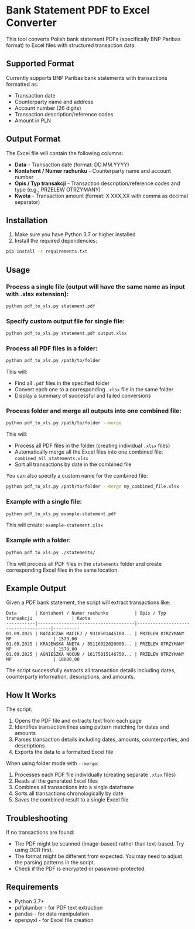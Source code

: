 # Bank Statement PDF to Excel Converter

This tool converts Polish bank statement PDFs (specifically BNP Paribas format) to Excel files with structured transaction data.

## Supported Format

Currently supports BNP Paribas bank statements with transactions formatted as:
- Transaction date
- Counterparty name and address
- Account number (26 digits)
- Transaction description/reference codes
- Amount in PLN

## Output Format

The Excel file will contain the following columns:
- **Data** - Transaction date (format: DD.MM.YYYY)
- **Kontahent / Numer rachunku** - Counterparty name and account number
- **Opis / Typ transakcji** - Transaction description/reference codes and type (e.g., PRZELEW OTRZYMANY)
- **Kwota** - Transaction amount (format: X XXX,XX with comma as decimal separator)

## Installation

1. Make sure you have Python 3.7 or higher installed
2. Install the required dependencies:

```bash
pip install -r requirements.txt
```

## Usage

### Process a single file (output will have the same name as input with .xlsx extension):
```bash
python pdf_to_xls.py statement.pdf
```

### Specify custom output file for single file:
```bash
python pdf_to_xls.py statement.pdf output.xlsx
```

### Process all PDF files in a folder:
```bash
python pdf_to_xls.py /path/to/folder
```

This will:
- Find all `.pdf` files in the specified folder
- Convert each one to a corresponding `.xlsx` file in the same folder
- Display a summary of successful and failed conversions

### Process folder and merge all outputs into one combined file:
```bash
python pdf_to_xls.py /path/to/folder --merge
```

This will:
- Process all PDF files in the folder (creating individual `.xlsx` files)
- Automatically merge all the Excel files into one combined file: `combined_all_statements.xlsx`
- Sort all transactions by date in the combined file

You can also specify a custom name for the combined file:
```bash
python pdf_to_xls.py /path/to/folder --merge my_combined_file.xlsx
```

### Example with a single file:
```bash
python pdf_to_xls.py example-statement.pdf
```

This will create: `example-statement.xlsx`

### Example with a folder:
```bash
python pdf_to_xls.py ./statements/
```

This will process all PDF files in the `statements` folder and create corresponding Excel files in the same location.

## Example Output

Given a PDF bank statement, the script will extract transactions like:

```
Data       | Kontahent / Numer rachunku          | Opis / Typ transakcji               | Kwota
-----------|-------------------------------------|-------------------------------------|----------
01.09.2025 | RATAJCZAK MACIEJ / 9310501445100... | PRZELEW OTRZYMANY MP                | 1579,00
01.09.2025 | KRAJEWSKA ANETA / 85116022020000... | PRZELEW OTRZYMANY MP                | 1579,00
01.09.2025 | AGNIESZKA NOCUŃ / 16175015146750... | PRZELEW OTRZYMANY MP                | 18000,00
```

The script successfully extracts all transaction details including dates, counterparty information, descriptions, and amounts.

## How It Works

The script:
1. Opens the PDF file and extracts text from each page
2. Identifies transaction lines using pattern matching for dates and amounts
3. Parses transaction details including dates, amounts, counterparties, and descriptions
4. Exports the data to a formatted Excel file

When using folder mode with `--merge`:
1. Processes each PDF file individually (creating separate `.xlsx` files)
2. Reads all the generated Excel files
3. Combines all transactions into a single dataframe
4. Sorts all transactions chronologically by date
5. Saves the combined result to a single Excel file

## Troubleshooting

If no transactions are found:
- The PDF might be scanned (image-based) rather than text-based. Try using OCR first.
- The format might be different from expected. You may need to adjust the parsing patterns in the script.
- Check if the PDF is encrypted or password-protected.

## Requirements

- Python 3.7+
- pdfplumber - for PDF text extraction
- pandas - for data manipulation
- openpyxl - for Excel file creation

